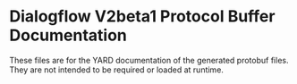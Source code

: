 # Dialogflow V2beta1 Protocol Buffer Documentation

These files are for the YARD documentation of the generated protobuf files.
They are not intended to be required or loaded at runtime.
